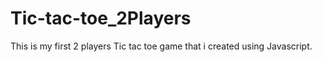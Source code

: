 # Tic-tac-toe_2Players
This is my first 2 players Tic tac toe game that i created using Javascript.
